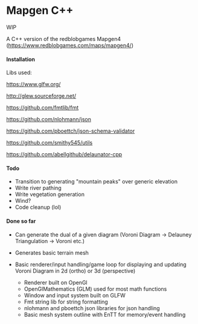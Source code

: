 # Mapgen C++

WIP

A C++ version of the redblobgames Mapgen4 (https://www.redblobgames.com/maps/mapgen4/)

#### Installation
Libs used:

https://www.glfw.org/

http://glew.sourceforge.net/

https://github.com/fmtlib/fmt

https://github.com/nlohmann/json

https://github.com/pboettch/json-schema-validator

https://github.com/smithy545/utils

https://github.com/abellgithub/delaunator-cpp

#### Todo
- Transition to generating "mountain peaks" over generic elevation
- Write river pathing
- Write vegetation generation
- Wind?
- Code cleanup (lol)

#### Done so far

- Can generate the dual of a given diagram (Voroni Diagram -> Delauney Triangulation -> Voroni etc.)

- Generates basic terrain mesh 

- Basic renderer/input handling/game loop for displaying and updating Voroni Diagram in 2d (ortho) or 3d (perspective)

    - Renderer built on OpenGl
    - OpenGlMathematics (GLM) used for most math functions
    - Window and input system built on GLFW
    - Fmt string lib for string formatting
    - nlohmann and pboettch json libraries for json handling
    - Basic mesh system outline with EnTT for memory/event handling
